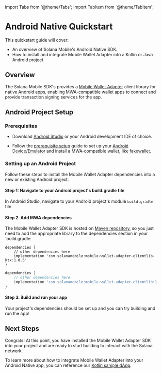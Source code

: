 import Tabs from '@theme/Tabs';
import TabItem from '@theme/TabItem';

# Android Native Quickstart

This quickstart guide will cover:

- An overview of Solana Mobile's Android Native SDK.
- How to install and integrate Mobile Wallet Adapter into a Kotlin or Java Android project.

## Overview

The Solana Mobile SDK's provides a [Mobile Wallet Adapter](https://github.com/solana-mobile/mobile-wallet-adapter) client library for native Android apps, enabling MWA-compatible wallet apps to connect and provide transaction signing services for the app.

## Android Project Setup

### Prerequisites

- Download [Android Studio](https://developer.android.com/studio) or your Android development IDE of choice.

- Follow the [prerequisite setup](../getting-started/prerequisite_setup#install-a-wallet-app) guide to set up your [Android Device/Emulator](../getting-started/prerequisite_setup#android-deviceemulator) and install a MWA-compatible wallet, like [fakewallet](../getting-started/prerequisite_setup#install-a-wallet-app).


### Setting up an Android Project 

Follow these steps to install the Mobile Wallet Adapter dependencies into a new or existing Android project.

#### Step 1: Navigate to your Android project's build.gradle file
In Android Studio, navigate to your Android project's module `build.gradle` file.

#### Step 2. Add MWA dependencies
The Mobile Wallet Adapter SDK is hosted on [Maven repository](https://mvnrepository.com/artifact/com.solanamobile/mobile-wallet-adapter-clientlib), so you just need to add the appropriate library to the dependencies section in your `build.gradle:

<Tabs>
<TabItem value="kotlin" label="Kotlin">

```language-kotlin
dependencies {
    // other dependencies here
    implementation 'com.solanamobile:mobile-wallet-adapter-clientlib-ktx:1.0.5'
}
```

</TabItem>
<TabItem value="java" label="Java">


```groovy
dependencies {
    // other dependencies here
    implementation 'com.solanamobile:mobile-wallet-adapter-clientlib:1.0.5'
}
```

</TabItem>
</Tabs>

#### Step 3. Build and run your app

Your project's dependencies should be set up and you can try building and run the app!

## Next Steps

Congrats! At this point, you have installed the Mobile Wallet Adapter SDK into your project and are ready to start building to interact with the Solana network.

To learn more about how to integrate Mobile Wallet Adapter into your Android Native app, you can reference our [Kotlin sample dApp](https://github.com/solana-mobile/mobile-wallet-adapter/tree/main/android/fakedapp/src/main/java/com/solana/mobilewalletadapter/fakedapp).